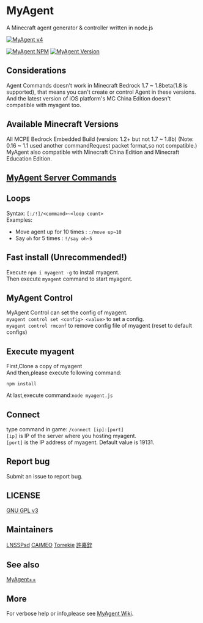 # MyAgent
A Minecraft agent generator & controller written in node.js

[![MyAgent v4](https://github.com/mcpews/MyAgent/raw/master/images/myagent4.png)](https://github.com/mcpews/MyAgent)

[![MyAgent NPM](https://img.shields.io/badge/npm-myagent-blue.svg)](https://www.npmjs.com/myagent)
[![MyAgent Version](https://img.shields.io/badge/dynamic/json.svg?label=myagent%20version&url=https%3A%2F%2Fraw.githubusercontent.com%2Fmcpews%2FMyAgent%2Fmaster%2Fpackage.json&query=%24.version&colorB=yellowgreen)](https://github.com/mcpews/MyAgent)
## Considerations
Agent Commands doesn't work in Minecraft Bedrock 1.7 ~ 1.8beta(1.8 is supported), that means you can't create or control Agent in these versions.
And the latest version of iOS platform's MC China Edition doesn't compatible with myagent too.
## Available Minecraft Versions
All MCPE Bedrock Embedded Build (version: 1.2+ but not 1.7 ~ 1.8b)
(Note: 0.16 ~ 1.1 used another commandRequest packet format,so not compatible.)  
MyAgent also compatible with Minecraft China Edition and Minecraft Education Edition.
## [MyAgent Server Commands](https://github.com/mcpews/MyAgent/wiki/server-commands)
## Loops
Syntax: `[:/!]/<command>~<loop count>`  
Examples:
 - Move agent up for 10 times : `:/move up~10`
 - Say `oh` for 5 times : `!/say oh~5`
## Fast install (Unrecommended!)
Execute `npm i myagent -g` to install myagent.  
Then execute `myagent` command to start myagent.  
## MyAgent Control
MyAgent Control can set the config of myagent.  
`myagent control set <config> <value>` to set a config.  
`myagent control rmconf` to remove config file of myagent (reset to default configs)
## Execute myagent
First,Clone a copy of myagent  
And then,please execute following command:
```
npm install
```
At last,execute command:`node myagent.js`
## Connect
type command in game:
`/connect [ip]:[port]`  
`[ip]` is IP of the server where you hosting myagent.  
`[port]` is the IP address of myagent. Default value is 19131.
## Report bug
Submit an issue to report bug.
## LICENSE
[GNU GPL v3](LICENSE)
## Maintainers
[LNSSPsd](https://github.com/LNSSPsd)
[CAIMEO](https://github.com/CAIMEOX)
[Torrekie](https://github.com/Torrekie)
[許嘉鋅](https://github.com/TheXuJiaXin)
## See also
[MyAgent++](https://github.com/mcpews/MyAgentPP)
## More
For verbose help or info,please see [MyAgent Wiki](https://github.com/mcpews/MyAgent/wiki).

